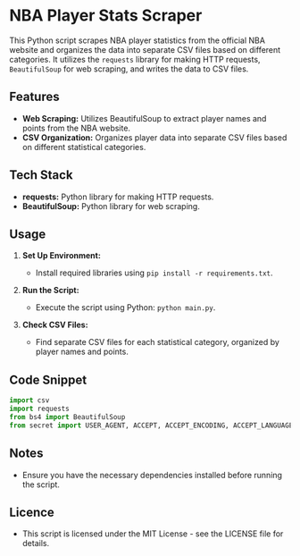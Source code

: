 # NBA Player Stats Scraper

This Python script scrapes NBA player statistics from the official NBA website and organizes the data into separate CSV files based on different categories. It utilizes the `requests` library for making HTTP requests, `BeautifulSoup` for web scraping, and writes the data to CSV files.

## Features

- **Web Scraping:** Utilizes BeautifulSoup to extract player names and points from the NBA website.
- **CSV Organization:** Organizes player data into separate CSV files based on different statistical categories.

## Tech Stack

- **requests:** Python library for making HTTP requests.
- **BeautifulSoup:** Python library for web scraping.

## Usage

1. **Set Up Environment:**
   - Install required libraries using `pip install -r requirements.txt`.

2. **Run the Script:**
   - Execute the script using Python: `python main.py`.

3. **Check CSV Files:**
   - Find separate CSV files for each statistical category, organized by player names and points.

## Code Snippet

```python
import csv
import requests
from bs4 import BeautifulSoup
from secret import USER_AGENT, ACCEPT, ACCEPT_ENCODING, ACCEPT_LANGUAGE, REQUEST_LINE
```

## Notes
- Ensure you have the necessary dependencies installed before running the script.

## Licence
- This script is licensed under the MIT License - see the LICENSE file for details.
